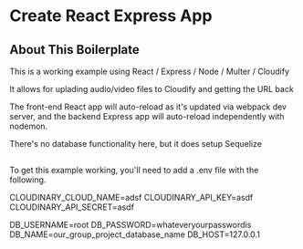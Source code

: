 # Create React Express App

## About This Boilerplate

This is a working example using React / Express / Node / Multer / Cloudify

It allows for uplading audio/video files to Cloudify and getting the URL back

The front-end React app will auto-reload as it's updated via webpack dev server, and the backend Express app will auto-reload independently with nodemon.

There's no database functionality here, but it does setup Sequelize

##

To get this example working, you'll need to add a .env file with the following.

CLOUDINARY_CLOUD_NAME=adsf
CLOUDINARY_API_KEY=asdf
CLOUDINARY_API_SECRET=asdf

DB_USERNAME=root
DB_PASSWORD=whateveryourpasswordis
DB_NAME=our_group_project_database_name
DB_HOST=127.0.0.1